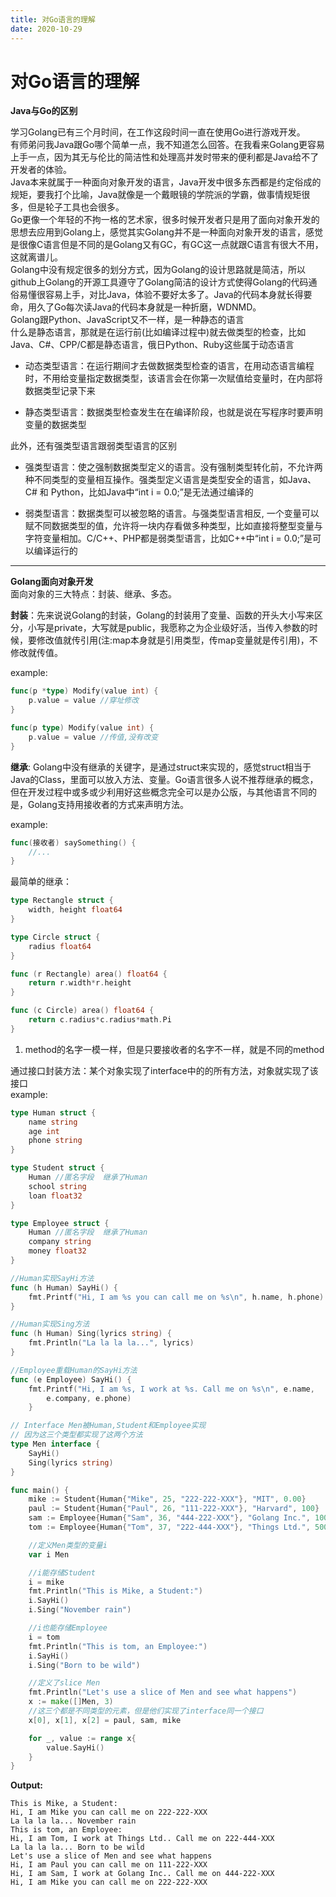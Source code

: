 ```yaml
---
title: 对Go语言的理解
date: 2020-10-29
---
```

  
# 对Go语言的理解

**Java与Go的区别**  

学习Golang已有三个月时间，在工作这段时间一直在使用Go进行游戏开发。  
有师弟问我Java跟Go哪个简单一点，我不知道怎么回答。在我看来Golang更容易上手一点，因为其无与伦比的简洁性和处理高并发时带来的便利都是Java给不了开发者的体验。  
Java本来就属于一种面向对象开发的语言，Java开发中很多东西都是约定俗成的规矩，要我打个比喻，Java就像是一个戴眼镜的学院派的学霸，做事情规矩很多，但是轮子工具也会很多。  
Go更像一个年轻的不拘一格的艺术家，很多时候开发者只是用了面向对象开发的思想去应用到Golang上，感觉其实Golang并不是一种面向对象开发的语言，感觉是很像C语言但是不同的是Golang又有GC，有GC这一点就跟C语言有很大不用，这就离谱儿。  
Golang中没有规定很多的划分方式，因为Golang的设计思路就是简洁，所以github上Golang的开源工具遵守了Golang简洁的设计方式使得Golang的代码通俗易懂很容易上手，对比Java，体验不要好太多了。Java的代码本身就长得要命，用久了Go每次读Java的代码本身就是一种折磨，WDNMD。  
Golang跟Python、JavaScript又不一样，是一种静态的语言  
什么是静态语言，那就是在运行前(比如编译过程中)就去做类型的检查，比如Java、C#、CPP/C都是静态语言，俄日Python、Ruby这些属于动态语言  

* 动态类型语言：在运行期间才去做数据类型检查的语言，在用动态语言编程时，不用给变量指定数据类型，该语言会在你第一次赋值给变量时，在内部将数据类型记录下来  

* 静态类型语言：数据类型检查发生在在编译阶段，也就是说在写程序时要声明变量的数据类型

此外，还有强类型语言跟弱类型语言的区别  
+ 强类型语言：使之强制数据类型定义的语言。没有强制类型转化前，不允许两种不同类型的变量相互操作。强类型定义语言是类型安全的语言，如Java、C# 和 Python，比如Java中“int i = 0.0;”是无法通过编译的  

+ 弱类型语言：数据类型可以被忽略的语言。与强类型语言相反, 一个变量可以赋不同数据类型的值，允许将一块内存看做多种类型，比如直接将整型变量与字符变量相加。C/C++、PHP都是弱类型语言，比如C++中“int i = 0.0;”是可以编译运行的

---

**Golang面向对象开发**  
面向对象的三大特点：封装、继承、多态。  

**封装**：先来说说Golang的封装，Golang的封装用了变量、函数的开头大小写来区分，小写是private，大写就是public，我愿称之为企业级好活，当传入参数的时候，要修改值就传引用(注:map本身就是引用类型，传map变量就是传引用)，不修改就传值。  

example:  
```go
func(p *type) Modify(value int) {
    p.value = value //穿址修改
}

func(p type) Modify(value int) {
    p.value = value //传值,没有改变
}
```

**继承**: Golang中没有继承的关键字，是通过struct来实现的，感觉struct相当于Java的Class，里面可以放入方法、变量。Go语言很多人说不推荐继承的概念，但在开发过程中或多或少利用好这些概念完全可以是办公版，与其他语言不同的是，Golang支持用接收者的方式来声明方法。  

example: 
```go
func(接收者) saySomething() {
    //...
}
```

最简单的继承：  
```go
type Rectangle struct {
    width, height float64
}

type Circle struct {
    radius float64
}

func (r Rectangle) area() float64 {
    return r.width*r.height
}

func (c Circle) area() float64 {
    return c.radius*c.radius*math.Pi
}
```  

1. method的名字一模一样，但是只要接收者的名字不一样，就是不同的method
  

通过接口封装方法：某个对象实现了interface中的的所有方法，对象就实现了该接口  
example:  
```go
type Human struct {
	name string
	age int
	phone string
}

type Student struct {
	Human //匿名字段  继承了Human
	school string
	loan float32
}

type Employee struct {
	Human //匿名字段  继承了Human
	company string
	money float32
}

//Human实现SayHi方法
func (h Human) SayHi() {
	fmt.Printf("Hi, I am %s you can call me on %s\n", h.name, h.phone)
}

//Human实现Sing方法
func (h Human) Sing(lyrics string) {
	fmt.Println("La la la la...", lyrics)
}

//Employee重载Human的SayHi方法
func (e Employee) SayHi() {
	fmt.Printf("Hi, I am %s, I work at %s. Call me on %s\n", e.name,
		e.company, e.phone)
	}

// Interface Men被Human,Student和Employee实现
// 因为这三个类型都实现了这两个方法
type Men interface {
	SayHi()
	Sing(lyrics string)
}

func main() {
	mike := Student{Human{"Mike", 25, "222-222-XXX"}, "MIT", 0.00}
	paul := Student{Human{"Paul", 26, "111-222-XXX"}, "Harvard", 100}
	sam := Employee{Human{"Sam", 36, "444-222-XXX"}, "Golang Inc.", 1000}
	tom := Employee{Human{"Tom", 37, "222-444-XXX"}, "Things Ltd.", 5000}

	//定义Men类型的变量i
	var i Men

	//i能存储Student
	i = mike
	fmt.Println("This is Mike, a Student:")
	i.SayHi()
	i.Sing("November rain")

	//i也能存储Employee
	i = tom
	fmt.Println("This is tom, an Employee:")
	i.SayHi()
	i.Sing("Born to be wild")

	//定义了slice Men
	fmt.Println("Let's use a slice of Men and see what happens")
	x := make([]Men, 3)
	//这三个都是不同类型的元素，但是他们实现了interface同一个接口
	x[0], x[1], x[2] = paul, sam, mike

	for _, value := range x{
		value.SayHi()
	}
}
```
**Output:**  
```shell
This is Mike, a Student:
Hi, I am Mike you can call me on 222-222-XXX
La la la la... November rain
This is tom, an Employee:
Hi, I am Tom, I work at Things Ltd.. Call me on 222-444-XXX
La la la la... Born to be wild
Let's use a slice of Men and see what happens
Hi, I am Paul you can call me on 111-222-XXX
Hi, I am Sam, I work at Golang Inc.. Call me on 444-222-XXX
Hi, I am Mike you can call me on 222-222-XXX
```



